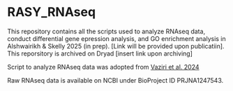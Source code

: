 # RASY_RNAseq

This repository contains all the scripts used to analyze RNAseq data, conduct differential gene epression analysis, and GO enrichment analysis in Alshwairikh & Skelly 2025 (in prep). [Link will be provided upon publicatiin]. This reporsitory is archived on Dryad [insert link upon archiving]

Script to analyze RNAseq data was adopted from <a href="https://doi.org/10.1016/j.cbd.2024.101296">Vaziri et al. 2024</a>

Raw RNAseq data is available on NCBI under BioProject ID PRJNA1247543. 
